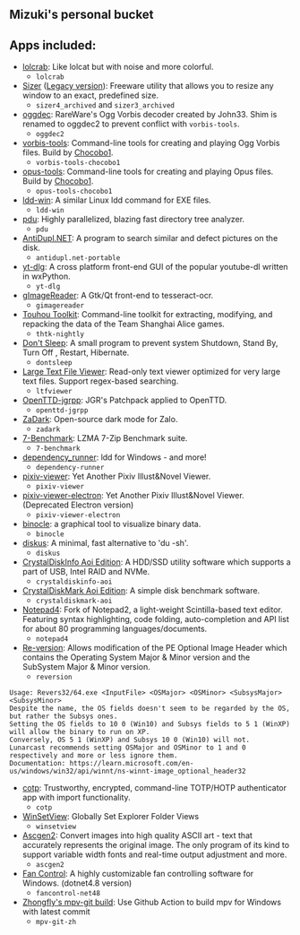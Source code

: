 ## Mizuki's personal bucket
## Apps included:
- [lolcrab](https://github.com/mazznoer/lolcrab): Like lolcat but with noise and more colorful.
  - `lolcrab`
- [Sizer](https://web.archive.org/web/20231214142633/https://www.brianapps.net/sizer4/) ([Legacy version](https://web.archive.org/web/20231213123421/https://www.brianapps.net/sizer/)): Freeware utility that allows you to resize any window to an exact, predefined size.
  - `sizer4_archived` and `sizer3_archived`
- [oggdec](https://www.rarewares.org/ogg-oggdec.php): RareWare's Ogg Vorbis decoder created by John33. Shim is renamed to oggdec2 to prevent conflict with `vorbis-tools`.
  - `oggdec2`
- [vorbis-tools](https://gitlab.xiph.org/xiph/vorbis-tools): Command-line tools for creating and playing Ogg Vorbis files. Build by [Chocobo1](https://github.com/Chocobo1/vorbis-tools_win32-build).
  - `vorbis-tools-chocobo1`
- [opus-tools](https://gitlab.xiph.org/xiph/opus-tools): Command-line tools for creating and playing Opus files. Build by [Chocobo1](https://github.com/Chocobo1/opus-tools_win32-build).
  - `opus-tools-chocobo1`
- [ldd-win](https://github.com/Ex-Origin/ldd-win): A similar Linux ldd command for EXE files.
  - `ldd-win`
- [pdu](https://github.com/KSXGitHub/parallel-disk-usage): Highly parallelized, blazing fast directory tree analyzer.
  - `pdu`
- [AntiDupl.NET](https://ermig1979.github.io/AntiDupl/english/): A program to search similar and defect pictures on the disk.
  - `antidupl.net-portable`
- [yt-dlg](https://github.com/oleksis/youtube-dl-gui): A cross platform front-end GUI of the popular youtube-dl written in wxPython.
  - `yt-dlg`
- [gImageReader](https://github.com/manisandro/gImageReader): A Gtk/Qt front-end to tesseract-ocr.
  - `gimagereader`
- [Touhou Toolkit](https://github.com/thpatch/thtk): Command-line toolkit for extracting, modifying, and repacking the data of the Team Shanghai Alice games.
  - `thtk-nightly`
- [Don't Sleep](https://www.softwareok.com/?seite=Microsoft/DontSleep): A small program to prevent system Shutdown, Stand By, Turn Off , Restart, Hibernate.
  - `dontsleep`
- [Large Text File Viewer](https://web.archive.org/web/20141121061431/http://www.swiftgear.com/ltfviewer/features.html): Read-only text viewer optimized for very large text files. Support regex-based searching.
  - `ltfviewer`
- [OpenTTD-jgrpp](https://github.com/JGRennison/OpenTTD-patches): JGR's Patchpack applied to OpenTTD.
  - `openttd-jgrpp`
- [ZaDark](https://zadark.com): Open-source dark mode for Zalo.
  - `zadark`
- [7-Benchmark](https://www.7-cpu.com/utils.html): LZMA 7-Zip Benchmark suite.
  - `7-benchmark`
- [dependency_runner](https://github.com/marcoesposito1988/dependency_runner): ldd for Windows - and more!
  - `dependency-runner`
- [pixiv-viewer](https://github.com/asadahimeka/pixiv-viewer): Yet Another Pixiv Illust&Novel Viewer.
  - `pixiv-viewer`
- [pixiv-viewer-electron](https://github.com/asadahimeka/pixiv-viewer): Yet Another Pixiv Illust&Novel Viewer. (Deprecated Electron version)
  - `pixiv-viewer-electron`
- [binocle](https://github.com/sharkdp/binocle): a graphical tool to visualize binary data.
  - `binocle`
- [diskus](https://github.com/sharkdp/diskus): A minimal, fast alternative to 'du -sh'.
  - `diskus`
- [CrystalDiskInfo Aoi Edition](https://crystalmark.info/en/software/crystaldiskinfo/): A HDD/SSD utility software which supports a part of USB, Intel RAID and NVMe.
  - `crystaldiskinfo-aoi`
- [CrystalDiskMark Aoi Edition](https://crystalmark.info/en/software/crystaldiskmark/): A simple disk benchmark software.
  - `crystaldiskmark-aoi`
- [Notepad4](https://github.com/zufuliu/notepad4): Fork of Notepad2, a light-weight Scintilla-based text editor. Featuring syntax highlighting, code folding, auto-completion and API list for about 80 programming languages/documents.
  - `notepad4`
- [Re-version](https://web.archive.org/web/20230609000845/http://lunarcast.net/revers.php): Allows modification of the PE Optional Image Header which contains the Operating System Major & Minor version and the SubSystem Major & Minor version.
  - `reversion`
```
Usage: Revers32/64.exe <InputFile> <OSMajor> <OSMinor> <SubsysMajor> <SubsysMinor>
Despite the name, the OS fields doesn't seem to be regarded by the OS, but rather the Subsys ones.
Setting the OS fields to 10 0 (Win10) and Subsys fields to 5 1 (WinXP) will allow the binary to run on XP.
Conversely, OS 5 1 (WinXP) and Subsys 10 0 (Win10) will not.
Lunarcast recommends setting OSMajor and OSMinor to 1 and 0 respectively and more or less ignore them.
Documentation: https://learn.microsoft.com/en-us/windows/win32/api/winnt/ns-winnt-image_optional_header32
```
- [cotp](https://github.com/replydev/cotp): Trustworthy, encrypted, command-line TOTP/HOTP authenticator app with import functionality.
  - `cotp`
- [WinSetView](https://github.com/LesFerch/WinSetView): Globally Set Explorer Folder Views
  - `winsetview`
- [Ascgen2](https://ascgendotnet.jmsoftware.co.uk): Convert images into high quality ASCII art - text that accurately represents the original image. The only program of its kind to support variable width fonts and real-time output adjustment and more.
  - `ascgen2`
- [Fan Control](https://getfancontrol.com): A highly customizable fan controlling software for Windows. (dotnet4.8 version)
  - `fancontrol-net48`
- [Zhongfly's mpv-git build](https://github.com/zhongfly/mpv-winbuild/): Use Github Action to build mpv for Windows with latest commit
  - `mpv-git-zh`
